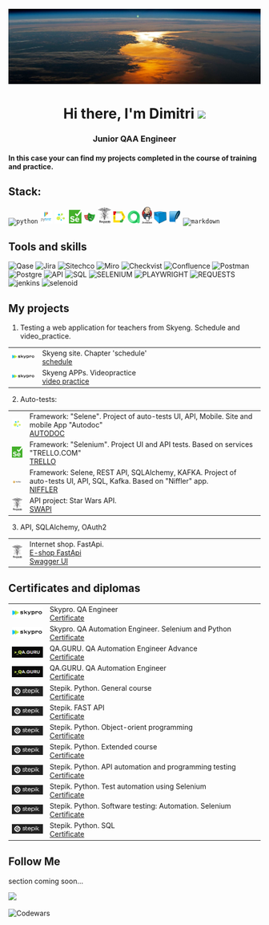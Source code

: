 ![Header](https://github.com/MDN78/MDN78/blob/main/assets/sunrise.JPG)

<h1 align="center">Hi there, I'm <a target="_blank">Dimitri</a> 
<img src="https://github.com/blackcater/blackcater/raw/main/images/Hi.gif" height="32"/></h1>
<h3 align="center">Junior QAA Engineer</h3>
<h4 align="left">In this case your can find my projects completed in the course of training and practice.</h4>  

## Stack:

<p  align="left">
<code><img width="5%" title="python" src="https://cdn.jsdelivr.net/gh/devicons/devicon@latest/icons/python/python-original.svg"></code>
<code><img width="5%" title="pytest" src="https://github.com/MDN78/MDN78/blob/main/assets/pytest.png"></code>
<code><img width="5%" title="selene" src="https://github.com/MDN78/MDN78/blob/main/assets/selene.png"></code>
<code><img width="5%" title="selenium" src="https://github.com/MDN78/MDN78/blob/main/assets/selenium.png"></code>
<code><img width="5%" title="playwright" src="https://github.com/MDN78/MDN78/blob/main/assets/playwright_2.png"></code>
<code><img width="5%" title="requests" src="https://github.com/MDN78/MDN78/blob/main/assets/requests.png"></code>
<code><img width="5%" title="allure" src="https://github.com/MDN78/MDN78/blob/main/assets/allure_report.png"></code>
<code><img width="5%" title="alluretestops" src="https://github.com/MDN78/MDN78/blob/main/assets/allure_testops.png"></code>
<code><img width="4%" title="jenkins" src="https://github.com/MDN78/MDN78/blob/main/assets/jenkins.png"></code>
<code><img width="5%" title="selenoid" src="https://github.com/MDN78/MDN78/blob/main/assets/selenoid.png"></code>
<code><img width="5%" title="sqlite" src="https://github.com/MDN78/MDN78/blob/main/assets/sqlite1.png"></code>
<code><img width="5%" title="markdown" src="https://cdn.jsdelivr.net/gh/devicons/devicon@latest/icons/markdown/markdown-original.svg"></code>

## Tools and skills

![Qase](https://img.shields.io/badge/Qase-000000?style=for-the-badge&logo=appveyor)
![Jira](https://img.shields.io/badge/Jira-000000?style=for-the-badge&logo=Jira)
![Sitechco](https://img.shields.io/badge/Sitechco-000000?style=for-the-badge&logo=appveyor)
![Miro](https://img.shields.io/badge/Miro-000000?style=for-the-badge&logo=Miro)
![Checkvist](https://img.shields.io/badge/Checkvist-000000?style=for-the-badge&logo=appveyor)
![Confluence](https://img.shields.io/badge/Confluence-000000?style=for-the-badge&logo=Confluence)
![Postman](https://img.shields.io/badge/Postman-000000?style=for-the-badge&logo=Postman)
![Postgre](https://img.shields.io/badge/Postgre-000000?style=for-the-badge&logo=postgresql)
![API](https://img.shields.io/badge/API-000000?style=for-the-badge&logo=appveyor)
![SQL](https://img.shields.io/badge/sql-000000?style=for-the-badge&logo=sqlite&logoColor=appveyor)
![SELENIUM](https://img.shields.io/badge/selenium-000000?style=for-the-badge&logo=selenium)
![PLAYWRIGHT](https://img.shields.io/badge/selenium-000000?style=for-the-badge&logo=playwright)
![REQUESTS](https://img.shields.io/badge/requests-000000?style=for-the-badge&logo=appveyor)
![jenkins](https://img.shields.io/badge/jenkins-000000?style=for-the-badge&logo=jenkins)
![selenoid](https://img.shields.io/badge/selenoid-000000?style=for-the-badge&logo=appveyor)

## My projects

1. Testing a web application for teachers from Skyeng. Schedule and video_practice.

<table width="100%" border='0'>
<tr><td width="12%" valign="middle"><img src="assets/skyprologo.png"></td><td valign="middle">Skyeng site. Chapter 'schedule' </br><a target="_blank" href="https://broken-process-7e3.notion.site/1-2-3-acaea12b7d5d49369a8fd48094c18b60">schedule</a></td></tr>
<tr><td width="12%" valign="middle"><img src="assets/skyprologo.png"></td><td valign="middle">Skyeng APPs. Videopractice </br><a target="_blank" href="https://broken-process-7e3.notion.site/d7533bdeb736445fb27f1fcf60f4fc13?pvs=4&#41">video practice</a></td></tr>
</table>

[//]: # (- [Skyeng_schedule]&#40;https://broken-process-7e3.notion.site/1-2-3-acaea12b7d5d49369a8fd48094c18b60&#41;  )

[//]: # (- [Skyeng_video_practice]&#40;https://broken-process-7e3.notion.site/d7533bdeb736445fb27f1fcf60f4fc13?pvs=4&#41;  )

2. Auto-tests:

<table width="100%" border='0'>
<tr><td width="7%" valign="middle"><img src="assets/selene.png"></td><td valign="middle">Framework: "Selene". Project of auto-tests UI, API, Mobile. Site and mobile App "Autodoc" </br><a href="https://github.com/MDN78/autodoc/tree/mobile_version_draft" target="_blank">AUTODOC</a></td></tr>  
<tr><td width="7%" valign="middle"><img src="assets/selenium.png"></td><td valign="middle">Framework: "Selenium". Project UI and API tests. Based on services "TRELLO.COM" </br><a target="_blank" href="https://github.com/MDN78/pytest_ui_api_template">TRELLO</a></td></tr>
<tr><td width="7%" valign="middle"><img src="assets/Niffler.PNG"></td><td valign="middle">Framework: Selene, REST API, SQLAlchemy, KAFKA. Project of auto-tests UI, API, SQL, Kafka. Based on "Niffler" app.</br><a target="_blank" href="https://github.com/MDN78/niffler-py-st2/tree/main/niffler-e-2-e-tests-python">NIFFLER</a></td></tr>
<tr><td width="7%" valign="middle"><img src="assets/requests.png"></td><td valign="middle">API project: Star Wars API. </br><a target="_blank" href="https://github.com/MDN78/star_wars_API">SWAPI</a></td></tr>
</table>

3. API, SQLAlchemy, OAuth2

<table width="100%" border='0'>
<tr><td width="7%" valign="middle"><img src="assets/requests.png"></td><td valign="middle">Internet shop. FastApi.</br><a target="_blank" href="https://github.com/MDN78/fastapi_ecommerce">E-shop FastApi</a></br><a target="_blank" href="https://mdn78.ru/docs#/">Swagger UI</a></td></tr>  
</table>

<!-- ## GitHub Profile Trophy
[![trophy](https://github-profile-trophy.vercel.app/?username=MDN78)](https://github.com/MDN78/github-profile-trophy) -->

## Certificates and diplomas

<table width="100%" border='0'>
    <tr><td width="15%" valign="middle"><img src="assets/skyprologo.png"></td><td valign="middle">Skypro. QA Engineer</br><a target="_blank" href="https://drive.google.com/file/d/1O1EBU1pxq6RvTFC31XtrJj9bqyPISMTW/view?usp=sharing">Certificate</a></td></tr>
    <tr><td width="15%" valign="middle"><img src="assets/skyprologo.png"></td><td valign="middle">Skypro. QA Automation Engineer. Selenium and Python</br><a target="_blank" href="https://drive.google.com/file/d/1OFW-zMCFt4dPBMt2-NORSH5axeYL9ELt/view?usp=sharing">Certificate</a></td></tr>
    <tr><td width="15%" valign="middle"><img src="assets/qa_guru_black.png"></td><td valign="middle">QA.GURU. QA Automation Engineer Advance</br><a target="_blank" href="https://drive.google.com/file/d/14umQtsSGtEcl2exiMfKYllL3MasxaIlx/view?usp=sharing">Certificate</a></td></tr>
    <tr><td width="15%" valign="middle"><img src="assets/qa_guru_black.png"></td><td valign="middle">QA.GURU. QA Automation Engineer</br><a target="_blank" href="https://drive.google.com/file/d/13k1pRtWdwHjJ1VYe7pfxeGcwwiGOl7LM/view?usp=sharing">Certificate</a></td></tr>
    <tr><td width="15%" valign="middle"><img src="assets/stepik_logo.png"></td><td valign="middle">Stepik. Python. General course</br><a target="_blank" href="https://stepik.org/cert/1943362">Certificate</a></td></tr>
    <tr><td width="15%" valign="middle"><img src="assets/stepik_logo.png"></td><td valign="middle">Stepik. FAST API</br><a target="_blank" href="https://stepik.org/cert/2709249">Certificate</a></td></tr>
    <tr><td width="15%" valign="middle"><img src="assets/stepik_logo.png"></td><td valign="middle">Stepik. Python. Object-orient programming</br><a target="_blank" href="https://stepik.org/cert/2504463?lang=en">Certificate</a></td></tr>
    <tr><td width="15%" valign="middle"><img src="assets/stepik_logo.png"></td><td valign="middle">Stepik. Python. Extended course</br><a target="_blank" href="https://stepik.org/cert/2082586">Certificate</a></td></tr>
    <tr><td width="15%" valign="middle"><img src="assets/stepik_logo.png"></td><td valign="middle">Stepik. Python. API automation and programming testing</br><a target="_blank" href="https://stepik.org/cert/2066038">Certificate</a></td></tr>
    <tr><td width="15%" valign="middle"><img src="assets/stepik_logo.png"></td><td valign="middle">Stepik. Python. Test automation using Selenium</br><a target="_blank" href="https://stepik.org/cert/2118089?lang=en">Certificate</a></td></tr>
    <tr><td width="15%" valign="middle"><img src="assets/stepik_logo.png"></td><td valign="middle">Stepik. Python. Software testing: Automation. Selenium</br><a target="_blank" href="https://stepik.org/cert/2167510?lang=en">Certificate</a></td></tr>
    <tr><td width="15%" valign="middle"><img src="assets/stepik_logo.png"></td><td valign="middle">Stepik. Python. SQL</br><a target="_blank" href="https://stepik.org/cert/2560338?lang=en">Certificate</a></td></tr>
</table>

## Follow Me

section coming soon...
<!-- [![ВКОНТАКТЕ](https://img.shields.io/badge/ВКОНТАКТЕ-4169E1?style=for-the-badge&logo=VK)](https://vk.com/id554123) [![FACEBOOK](https://img.shields.io/badge/FACEBOOK-000080?style=for-the-badge&logo=FACEBOOK)](https://www.facebook.com/profile.php?id=100002279257967) [![LINKEDIN](https://img.shields.io/badge/LINKEDIN-4169E1?style=for-the-badge&logo=LINKEDIN)](https://www.linkedin.com/in/dmitry-maksimov-23a7ba90/) ![Instagram](https://img.shields.io/badge/Instagram-FF1493?style=for-the-badge&logo=Instagram) -->

![](https://github-profile-summary-cards.vercel.app/api/cards/stats?username=MDN78&theme=solarized_dark)

![Codewars](https://www.codewars.com/users/mdn78/badges/small)

<!-- ![GitHub stats](https://github-readme-stats.vercel.app/api?username=MDN78&hide=prs,contribs)  


